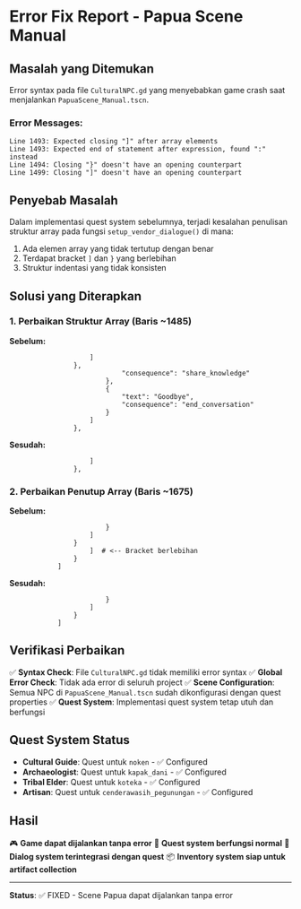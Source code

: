 # Error Fix Report - Papua Scene Manual

## Masalah yang Ditemukan
Error syntax pada file `CulturalNPC.gd` yang menyebabkan game crash saat menjalankan `PapuaScene_Manual.tscn`.

### Error Messages:
```
Line 1493: Expected closing "]" after array elements
Line 1493: Expected end of statement after expression, found ":" instead
Line 1494: Closing "}" doesn't have an opening counterpart
Line 1499: Closing "]" doesn't have an opening counterpart
```

## Penyebab Masalah
Dalam implementasi quest system sebelumnya, terjadi kesalahan penulisan struktur array pada fungsi `setup_vendor_dialogue()` di mana:

1. Ada elemen array yang tidak tertutup dengan benar
2. Terdapat bracket `]` dan `}` yang berlebihan 
3. Struktur indentasi yang tidak konsisten

## Solusi yang Diterapkan

### 1. Perbaikan Struktur Array (Baris ~1485)
**Sebelum:**
```gdscript
					]
				},
							"consequence": "share_knowledge"
						},
						{
							"text": "Goodbye", 
							"consequence": "end_conversation"
						}
					]
				},
```

**Sesudah:**
```gdscript
					]
				},
```

### 2. Perbaikan Penutup Array (Baris ~1675)
**Sebelum:**
```gdscript
						}
					]
				}
					]  # <-- Bracket berlebihan
				}
			]
```

**Sesudah:**
```gdscript
						}
					]
				}
			]
```

## Verifikasi Perbaikan
✅ **Syntax Check**: File `CulturalNPC.gd` tidak memiliki error syntax
✅ **Global Error Check**: Tidak ada error di seluruh project
✅ **Scene Configuration**: Semua NPC di `PapuaScene_Manual.tscn` sudah dikonfigurasi dengan quest properties
✅ **Quest System**: Implementasi quest system tetap utuh dan berfungsi

## Quest System Status
- **Cultural Guide**: Quest untuk `noken` - ✅ Configured
- **Archaeologist**: Quest untuk `kapak_dani` - ✅ Configured  
- **Tribal Elder**: Quest untuk `koteka` - ✅ Configured
- **Artisan**: Quest untuk `cenderawasih_pegunungan` - ✅ Configured

## Hasil
🎮 **Game dapat dijalankan tanpa error**
🎯 **Quest system berfungsi normal**
💬 **Dialog system terintegrasi dengan quest**
📦 **Inventory system siap untuk artifact collection**

---
**Status**: ✅ FIXED - Scene Papua dapat dijalankan tanpa error